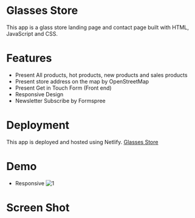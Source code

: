 # Glasses Store
This app is a glass store landing page and contact page built with HTML, JavaScript and CSS.

# Features
- Present All products, hot products, new products and sales products
- Present store address on the map by OpenStreetMap
- Present Get in Touch Form (Front end)
- Responsive Design
- Newsletter Subscribe by Formspree


# Deployment
This app is deployed and hosted using Netlify. 
<a href="https://wondrous-lamington-29512b.netlify.app/" rel="nofollow">Glasses Store<a/>

# Demo

- Responsive
![1](https://user-images.githubusercontent.com/71479209/163580619-ebaea250-4eb5-4593-b0f1-4995004a9ca4.gif)

# Screen Shot



